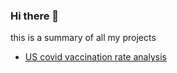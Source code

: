 ### Hi there 👋

this is a summary of all my projects
- [US covid vaccination rate analysis](https://github.com/shengnan0816/Covid_Vaccine_US/blob/main/Covid_vaccine.ipynb)


